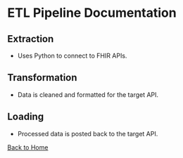 # ETL Pipeline Documentation

## Extraction
- Uses Python to connect to FHIR APIs.

## Transformation
- Data is cleaned and formatted for the target API.

## Loading
- Processed data is posted back to the target API.

[Back to Home](../index.md/index.md)
